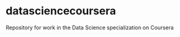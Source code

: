 datasciencecoursera
===================

Repository for work in the Data Science specialization on Coursera
